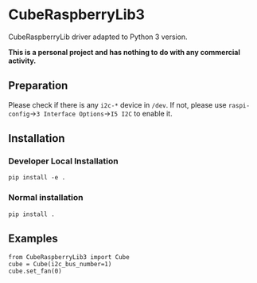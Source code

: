 # CubeRaspberryLib3

CubeRaspberryLib driver adapted to Python 3 version.

**This is a personal project and has nothing to do with any commercial activity.**

## Preparation

Please check if there is any `i2c-*` device in `/dev`. If not, please use `raspi-config`->`3 Interface Options`->`I5 I2C` to enable it.

## Installation

### Developer Local Installation

```
pip install -e .
```

### Normal installation

```
pip install .
```

## Examples

```python3
from CubeRaspberryLib3 import Cube
cube = Cube(i2c_bus_number=1)
cube.set_fan(0)
```
